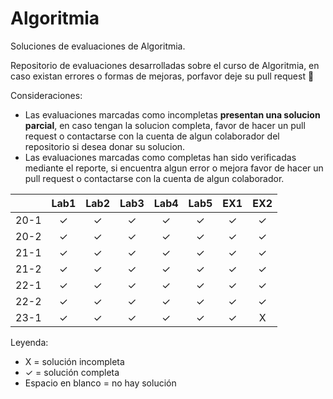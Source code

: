 # Algoritmia
Soluciones de evaluaciones de Algoritmia. 

Repositorio de evaluaciones desarrolladas sobre el curso de Algoritmia, en caso existan errores o formas de mejoras, porfavor deje su pull request 🤠

Consideraciones:

-   Las evaluaciones marcadas como incompletas **presentan una solucion parcial**, en caso tengan la solucion completa, favor de hacer un pull request o contactarse con la cuenta de algun colaborador del repositorio si desea donar su solucion.
-   Las evaluaciones marcadas como completas han sido verificadas mediante el reporte, si encuentra algun error o mejora  favor de hacer un pull request o contactarse con la cuenta de algun colaborador.




|       |  Lab1  | Lab2  | Lab3  | Lab4  | Lab5  |  EX1  |  EX2  |
| :---: |  :---: | :---: | :---: | :---: | :---: | :---: | :---: |
| 20-1  |   ✓   |   ✓   |   ✓   |   ✓   |  ✓   |   ✓   |   ✓  |
| 20-2  |   ✓   |   ✓   |   ✓   |   ✓   |  ✓   |   ✓   |   ✓   |
| 21-1  |   ✓   |   ✓   |   ✓   |   ✓   |  ✓   |   ✓   |   ✓   |
| 21-2  |   ✓   |   ✓   |   ✓   |   ✓   |  ✓   |   ✓   |   ✓   |
| 22-1  |   ✓   |   ✓   |   ✓   |   ✓   |  ✓   |   ✓   |   ✓   |
| 22-2  |   ✓   |   ✓   |   ✓   |   ✓   |  ✓   |   ✓   |   ✓   |
| 23-1  |   ✓   |   ✓   |   ✓   |   ✓   |  ✓   |   ✓   |   X   |


Leyenda:
- X = solución incompleta
- ✓ = solución completa
- Espacio en blanco = no hay solución
